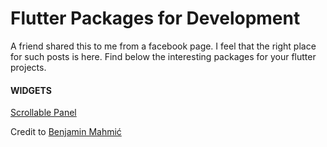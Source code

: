 # Flutter Packages for Development


A friend shared this to me from a facebook page. I feel that the right place for such posts is here. Find below the interesting packages for your flutter projects.


<h4>WIDGETS</h4>

<a href="https://pub.dev/packages/scrollable_panel"> Scrollable Panel</a>

Credit to <a href="https://github.com/BenjaminMahmic" target="_blank">Benjamin Mahmić</a>
